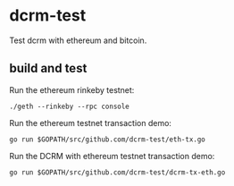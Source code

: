 # dcrm-test
Test dcrm with ethereum and bitcoin.

## build and test 

Run the ethereum rinkeby testnet:

```
./geth --rinkeby --rpc console
```

Run the ethereum testnet transaction demo:
```
go run $GOPATH/src/github.com/dcrm-test/eth-tx.go
```

Run the DCRM with ethereum testnet transaction demo:
```
go run $GOPATH/src/github.com/dcrm-test/dcrm-tx-eth.go
```
